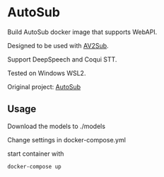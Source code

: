# AutoSub

Build AutoSub docker image that supports WebAPI.

Designed to be used with [AV2Sub](https://github.com/HAL9000COM/AV2Sub).

Support DeepSpeech and Coqui STT.

Tested on Windows WSL2.

Original project:
[AutoSub](https://github.com/abhirooptalasila/AutoSub)

## Usage

Download the models to ./models

Change settings in docker-compose.yml

start container with

    docker-compose up

